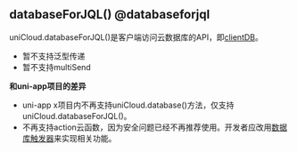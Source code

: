 ## databaseForJQL() @databaseforjql

uniCloud.databaseForJQL()是客户端访问云数据库的API，即[clientDB](https://doc.dcloud.net.cn/uniCloud/clientdb.html)。

- 暂不支持泛型传递
- 暂不支持multiSend

**和uni-app项目的差异**

- uni-app x项目内不再支持uniCloud.database()方法，仅支持uniCloud.databaseForJQL()。
- 不再支持action云函数，因为安全问题已经不再推荐使用。开发者应改用[数据库触发器](https://doc.dcloud.net.cn/uniCloud/jql-schema-ext.html)来实现相关功能。

<!-- UTSUNICLOUDAPIJSON.databaseForJQL.description -->

<!-- UTSUNICLOUDAPIJSON.databaseForJQL.param -->

<!-- UTSUNICLOUDAPIJSON.databaseForJQL.returnValue -->

<!-- UTSUNICLOUDAPIJSON.databaseForJQL.compatibility -->

<!-- UTSUNICLOUDAPIJSON.databaseForJQL.tutorial -->

<!-- UTSUNICLOUDAPIJSON.unicloud-database.example -->
